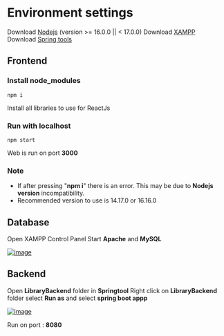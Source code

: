 # Environment settings

Download [Nodejs](https://nodejs.org/en/blog/release/v16.16.0) (version >= 16.0.0 || < 17.0.0)
Download [XAMPP](https://www.apachefriends.org/download.html)
Download [Spring tools](https://spring.io/tools)

## Frontend

### Install node_modules

    npm i

Install all libraries to use for ReactJs

### Run with localhost

    npm start

Web is run on port **3000**

### Note

- If after pressing "**npm i**" there is an error. This may be due to **Nodejs version** incompatibility.
- Recommended version to use is 14.17.0 or 16.16.0

## Database

Open XAMPP Control Panel
Start **Apache** and **MySQL**

[![image](https://www.linkpicture.com/q/xampp.png)](https://www.linkpicture.com/view.php?img=LPic64456bf8e07b6855824500)

## Backend

Open **LibraryBackend** folder in **Springtool**
Right click on **LibraryBackend** folder select **Run as** and select **spring boot appp**

[![image](https://www.linkpicture.com/q/runBackend.png)](https://www.linkpicture.com/view.php?img=LPic64456d736cc081073128544)

Run on port : **8080**
